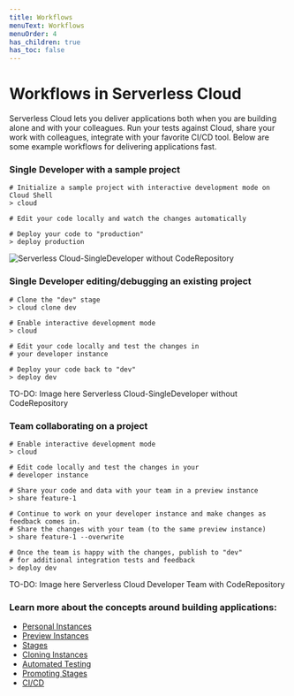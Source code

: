 ```yaml
---
title: Workflows
menuText: Workflows
menuOrder: 4
has_children: true
has_toc: false
---
```


# Workflows in Serverless Cloud

Serverless Cloud lets you deliver applications both when you are building alone and with your colleagues. Run your tests against Cloud, share your work with colleagues, integrate with your favorite CI/CD tool. Below are some example workflows for delivering applications fast. 

### Single Developer with a sample project

```
# Initialize a sample project with interactive development mode on Cloud Shell
> cloud

# Edit your code locally and watch the changes automatically

# Deploy your code to "production"
> deploy production
```
![Serverless Cloud-SingleDeveloper without CodeRepository](https://user-images.githubusercontent.com/85096820/134008592-f73ddfdb-c2d9-451b-9d41-d1b4423cdfcc.png)

### Single Developer editing/debugging an existing project

```
# Clone the "dev" stage
> cloud clone dev

# Enable interactive development mode
> cloud

# Edit your code locally and test the changes in
# your developer instance

# Deploy your code back to "dev"
> deploy dev
```

TO-DO: Image here Serverless Cloud-SingleDeveloper without CodeRepository

### Team collaborating on a project

```
# Enable interactive development mode
> cloud

# Edit code locally and test the changes in your
# developer instance

# Share your code and data with your team in a preview instance
> share feature-1

# Continue to work on your developer instance and make changes as feedback comes in.
# Share the changes with your team (to the same preview instance)
> share feature-1 --overwrite

# Once the team is happy with the changes, publish to "dev"
# for additional integration tests and feedback
> deploy dev
```

TO-DO: Image here Serverless Cloud Developer Team with CodeRepository

### Learn more about the concepts around building applications:

- [Personal Instances](/cloud/workflows/personal-instances)
- [Preview Instances](/cloud/workflows/preview-instances)
- [Stages](/cloud/workflows/stages)
- [Cloning Instances](/cloud/workflows/cloning)
- [Automated Testing](/cloud/workflows/testing)
- [Promoting Stages](/cloud/workflows/promoting-stages)
- [CI/CD](/cloud/workflows/cicd)
